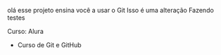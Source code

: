 olá esse projeto ensina você a usar o Git
Isso é uma alteração 
Fazendo testes 

Curso: Alura 

- Curso de Git e GitHub